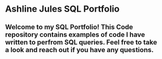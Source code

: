 # Ashline Jules SQL Portfolio

## Welcome to my SQL Portfolio! This Code repository contains examples of code I have written to perfrom SQL queries. Feel free to take a look and reach out if you have any questions.
